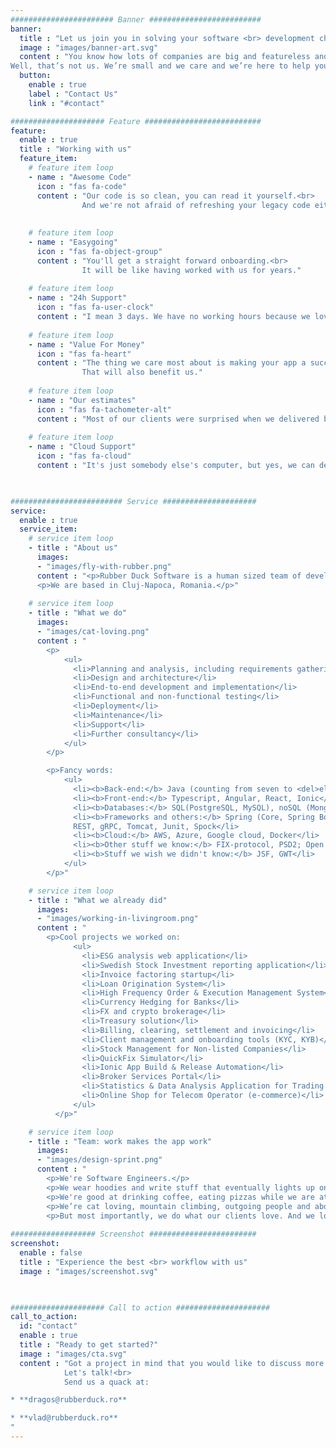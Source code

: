 ```yaml
---
####################### Banner #########################
banner:
  title : "Let us join you in solving your software <br> development challenges"
  image : "images/banner-art.svg"
  content : "You know how lots of companies are big and featureless and bureaucratic?<br> 
Well, that’s not us. We’re small and we care and we’re here to help you make your idea a tangible reality. Figuratively speaking."
  button:
    enable : true
    label : "Contact Us"
    link : "#contact"

##################### Feature ##########################
feature:
  enable : true
  title : "Working with us"
  feature_item:
    # feature item loop
    - name : "Awesome Code"
      icon : "fas fa-code"
      content : "Our code is so clean, you can read it yourself.<br>
                And we're not afraid of refreshing your legacy code either."
                 
      
    # feature item loop
    - name : "Easygoing"
      icon : "fas fa-object-group"
      content : "You'll get a straight forward onboarding.<br>
                It will be like having worked with us for years."
      
    # feature item loop
    - name : "24h Support"
      icon : "fas fa-user-clock"
      content : "I mean 3 days. We have no working hours because we love what we do.<br> Especially Vlad."
      
    # feature item loop
    - name : "Value For Money"
      icon : "fas fa-heart"
      content : "The thing we care most about is making your app a success.<br>
                That will also benefit us."
      
    # feature item loop
    - name : "Our estimates"
      icon : "fas fa-tachometer-alt"
      content : "Most of our clients were surprised when we delivered before our estimates."
      
    # feature item loop
    - name : "Cloud Support"
      icon : "fas fa-cloud"
      content : "It's just somebody else's computer, but yes, we can deal with AWS, GCP or Azure, no worries."
      


######################### Service #####################
service:
  enable : true
  service_item:
    # service item loop
    - title : "About us"
      images:
      - "images/fly-with-rubber.png"
      content : "<p>Rubber Duck Software is a human sized team of developers devoted to creating functional, smart and easy to use applications by providing end-to-end solutions to your needs.</p>
      <p>We are based in Cluj-Napoca, Romania.</p>"
        
    # service item loop
    - title : "What we do"
      images:
      - "images/cat-loving.png"
      content : "
        <p>
            <ul>
              <li>Planning and analysis, including requirements gathering</li>
              <li>Design and architecture</li>
              <li>End-to-end development and implementation</li>
              <li>Functional and non-functional testing</li>
              <li>Deployment</li>
              <li>Maintenance</li>
              <li>Support</li>
              <li>Further consultancy</li>
            </ul>
        </p>

        <p>Fancy words: 
            <ul>
              <li><b>Back-end:</b> Java (counting from seven to <del>eleven</del> seventeen)</li>
              <li><b>Front-end:</b> Typescript, Angular, React, Ionic</li>
              <li><b>Databases:</b> SQL(PostgreSQL, MySQL), noSQL (MongoDB)</li>
              <li><b>Frameworks and others:</b> Spring (Core, Spring Boot, Spring Security, Spring MVC), Hibernate/JPA, Kafka, Gradle/Maven, git, 
              REST, gRPC, Tomcat, Junit, Spock</li>
              <li><b>Cloud:</b> AWS, Azure, Google cloud, Docker</li>
              <li><b>Other stuff we know:</b> FIX-protocol, PSD2; Open Banking, OAuth2, BankID</li>
              <li><b>Stuff we wish we didn't know:</b> JSF, GWT</li>
            </ul>
        </p>"

    # service item loop
    - title : "What we already did"
      images:
      - "images/working-in-livingroom.png"
      content : "
        <p>Cool projects we worked on: 
              <ul>
                <li>ESG analysis web application</li>
                <li>Swedish Stock Investment reporting application</li>
                <li>Invoice factoring startup</li>
                <li>Loan Origination System</li>
                <li>High Frequency Order & Execution Management System</li>
                <li>Currency Hedging for Banks</li>
                <li>FX and crypto brokerage</li>
                <li>Treasury solution</li>
                <li>Billing, clearing, settlement and invoicing</li>
                <li>Client management and onboarding tools (KYC, KYB)</li>
                <li>Stock Management for Non-listed Companies</li>
                <li>QuickFix Simulator</li>
                <li>Ionic App Build & Release Automation</li>
                <li>Broker Services Portal</li>
                <li>Statistics & Data Analysis Application for Trading Platform</li>
                <li>Online Shop for Telecom Operator (e-commerce)</li>
              </ul>
          </p>"

    # service item loop
    - title : "Team: work makes the app work"
      images:
      - "images/design-sprint.png"
      content : "
        <p>We're Software Engineers.</p>
        <p>We wear hoodies and write stuff that eventually lights up on a screen in a way that you would enjoy.</p>
        <p>We're good at drinking coffee, eating pizzas while we are at our desks typing away and making inside jokes. Like the one with the good programmer: he/she/they are someone who always looks both ways before crossing a one-way street. Get it?</p>
        <p>We’re cat loving, mountain climbing, outgoing people and above all, geeks. Major geeks.</p>
        <p>But most importantly, we do what our clients love. And we love doing that!</p>"
        
################### Screenshot ########################
screenshot:
  enable : false
  title : "Experience the best <br> workflow with us"
  image : "images/screenshot.svg"

  

##################### Call to action #####################
call_to_action:
  id: "contact"
  enable : true
  title : "Ready to get started?"
  image : "images/cta.svg"
  content : "Got a project in mind that you would like to discuss more about?<br>
            Let's talk!<br>
            Send us a quack at:

* **dragos@rubberduck.ro**

* **vlad@rubberduck.ro**
"
---
```

